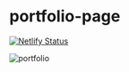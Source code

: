 # portfolio-page
[![Netlify Status](https://api.netlify.com/api/v1/badges/38fa8b6a-0c51-4f43-8b56-e3a9a3a5c5f7/deploy-status)](https://app.netlify.com/sites/tranquil-cuchufli-fe000b/deploys)

![portfolio](https://github.com/Osgoroth/portfolio-page/assets/46662617/edae18c1-fb5a-4908-8ffa-29f874aaa67e)
